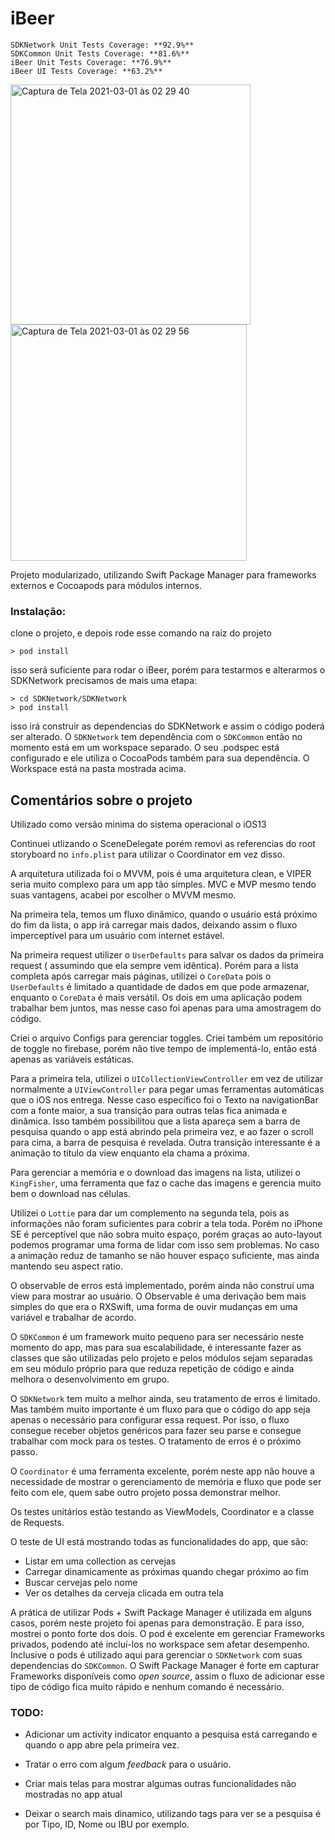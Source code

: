 # iBeer
```
SDKNetwork Unit Tests Coverage: **92.9%**
SDKCommon Unit Tests Coverage: **81.6%**
iBeer Unit Tests Coverage: **76.9%**
iBeer UI Tests Coverage: **63.2%**
```
<img width="384" alt="Captura de Tela 2021-03-01 às 02 29 40" src="https://user-images.githubusercontent.com/41647536/109455797-23a87f80-7a36-11eb-8e82-4c91459fa1fd.png"><img width="378" alt="Captura de Tela 2021-03-01 às 02 29 56" src="https://user-images.githubusercontent.com/41647536/109455810-286d3380-7a36-11eb-9824-12cf1271bb75.png">

Projeto modularizado, utilizando Swift Package Manager para frameworks externos e Cocoapods para módulos internos. 

### Instalação:

clone o projeto, e depois rode esse comando na raiz do projeto

```
> pod install
```

isso será suficiente para rodar o iBeer, porém para testarmos e alterarmos o SDKNetwork precisamos de mais uma etapa:

```
> cd SDKNetwork/SDKNetwork
> pod install
```

isso irá construir as dependencias do SDKNetwork e assim o código poderá ser alterado. O `SDKNetwork` tem dependência com o `SDKCommon` então no momento está em um workspace separado. O seu .podspec está configurado e ele utiliza o CocoaPods também para sua dependência. O Workspace está na pasta mostrada acima.


## Comentários sobre o projeto

Utilizado como versão minima do sistema operacional o iOS13

Continuei utlizando o SceneDelegate porém removi as referencias do root storyboard no `info.plist` para utilizar o Coordinator em vez disso. 

A arquitetura utilizada foi o MVVM, pois é uma arquitetura clean, e VIPER seria muito complexo para um app tão simples. MVC e MVP mesmo tendo suas vantagens, acabei por escolher o MVVM mesmo. 

Na primeira tela, temos um fluxo dinâmico, quando o usuário está próximo do fim da lista, o app irá carregar mais dados, deixando assim o fluxo imperceptível para um usuário com internet estável. 

Na primeira request utilizer o `UserDefaults` para salvar os dados da primeira request ( assumindo que ela sempre vem idêntica). Porém para a lista completa após carregar mais páginas, utilizei o `CoreData` pois o `UserDefaults` é limitado a quantidade de dados em que pode armazenar, enquanto o `CoreData` é mais versátil. Os dois em uma aplicação podem trabalhar bem juntos, mas nesse caso foi apenas para uma amostragem do código. 

Criei o arquivo Configs para gerenciar toggles. Criei também um repositório de toggle no firebase, porém não tive tempo de implementá-lo, então está apenas as variáveis estáticas. 

Para a primeira tela, utilizei o `UICollectionViewController` em vez de utilizar normalmente a `UIViewController` para pegar umas ferramentas automáticas que o iOS nos entrega. Nesse caso específico foi o Texto na navigationBar com a fonte maior, a sua transição para outras telas fica animada e dinâmica. Isso também possibilitou que a lista apareça sem a barra de pesquisa quando o app está abrindo pela primeira vez, e ao fazer o scroll para cima, a barra de pesquisa é revelada. Outra transição interessante é a animação to título da view enquanto ela chama a próxima.

Para gerenciar a memória e o download das imagens na lista, utilizei o `KingFisher`, uma ferramenta que faz o cache das imagens e gerencia muito bem o download nas células. 

Utilizei o `Lottie` para dar um complemento na segunda tela, pois as informações não foram suficientes para cobrir a tela toda. Porém no iPhone SE é perceptível que não sobra muito espaço, porém graças ao auto-layout podemos programar uma forma de lidar com isso sem problemas. No caso a animação reduz de tamanho se não houver espaço suficiente, mas ainda mantendo seu aspect ratio. 

O observable de erros está implementado, porém ainda não construí uma view para mostrar ao usuário. O Observable é uma derivação bem mais simples do que era o RXSwift, uma forma de ouvir mudanças em uma variável e trabalhar de acordo. 

O `SDKCommon` é um framework muito pequeno para ser necessário neste momento do app, mas para sua escalabilidade, é interessante fazer as classes que são utilizadas pelo projeto e pelos módulos sejam separadas em seu módulo próprio para que reduza repetição de código e ainda melhora o desenvolvimento em grupo. 

O `SDKNetwork` tem muito a melhor ainda, seu tratamento de erros é limitado. Mas também muito importante é um fluxo para que o código do app seja apenas o necessário para configurar essa request. Por isso, o fluxo consegue receber objetos genéricos para fazer seu parse e consegue trabalhar com mock para os testes. O tratamento de erros é o próximo passo. 

O `Coordinator` é uma ferramenta excelente, porém neste app não houve a necessidade de mostrar o gerenciamento de memória e fluxo que pode ser feito com ele, quem sabe outro projeto possa demonstrar melhor.

Os testes unitários estão testando as ViewModels, Coordinator e a classe de Requests. 

O teste de UI está mostrando todas as funcionalidades do app, que são: 
- Listar em uma collection as cervejas
- Carregar dinamicamente as próximas quando chegar próximo ao fim
- Buscar cervejas pelo nome
- Ver os detalhes da cerveja clicada em outra tela

A prática de utilizar Pods + Swift Package Manager é utilizada em alguns casos, porém neste projeto foi apenas para demonstração. E para isso, mostrei o ponto forte dos dois. O pod é excelente em gerenciar Frameworks privados, podendo até incluí-los no workspace sem afetar desempenho. Inclusive o pods é utilizado aqui para gerenciar o `SDKNetwork` com suas dependencias do `SDKCommon`. O Swift Package Manager é forte em capturar Frameworks disponíveis como *open source*, assim o fluxo de adicionar esse tipo de código fica muito rápido e nenhum comando é necessário. 


### TODO:

- Adicionar um activity indicator enquanto a pesquisa está carregando e quando o app abre pela primeira vez.

- Tratar o erro com algum *feedback* para o usuário.

- Criar mais telas para mostrar algumas outras funcionalidades não mostradas no app atual

- Deixar o search mais dinamico, utilizando tags para ver se a pesquisa é por Tipo, ID, Nome ou IBU por exemplo. 

